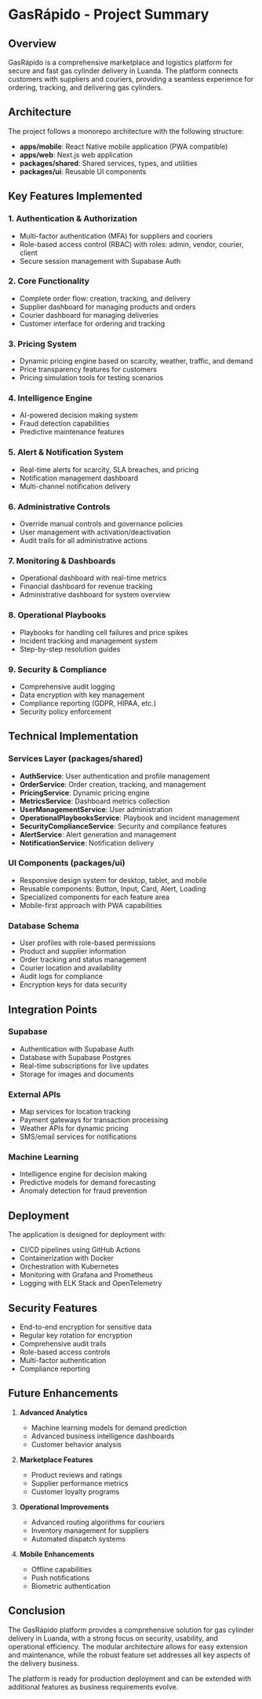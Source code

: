 # GasRápido - Project Summary

## Overview

GasRápido is a comprehensive marketplace and logistics platform for secure and fast gas cylinder delivery in Luanda. The platform connects customers with suppliers and couriers, providing a seamless experience for ordering, tracking, and delivering gas cylinders.

## Architecture

The project follows a monorepo architecture with the following structure:

- **apps/mobile**: React Native mobile application (PWA compatible)
- **apps/web**: Next.js web application
- **packages/shared**: Shared services, types, and utilities
- **packages/ui**: Reusable UI components

## Key Features Implemented

### 1. Authentication & Authorization
- Multi-factor authentication (MFA) for suppliers and couriers
- Role-based access control (RBAC) with roles: admin, vendor, courier, client
- Secure session management with Supabase Auth

### 2. Core Functionality
- Complete order flow: creation, tracking, and delivery
- Supplier dashboard for managing products and orders
- Courier dashboard for managing deliveries
- Customer interface for ordering and tracking

### 3. Pricing System
- Dynamic pricing engine based on scarcity, weather, traffic, and demand
- Price transparency features for customers
- Pricing simulation tools for testing scenarios

### 4. Intelligence Engine
- AI-powered decision making system
- Fraud detection capabilities
- Predictive maintenance features

### 5. Alert & Notification System
- Real-time alerts for scarcity, SLA breaches, and pricing
- Notification management dashboard
- Multi-channel notification delivery

### 6. Administrative Controls
- Override manual controls and governance policies
- User management with activation/deactivation
- Audit trails for all administrative actions

### 7. Monitoring & Dashboards
- Operational dashboard with real-time metrics
- Financial dashboard for revenue tracking
- Administrative dashboard for system overview

### 8. Operational Playbooks
- Playbooks for handling cell failures and price spikes
- Incident tracking and management system
- Step-by-step resolution guides

### 9. Security & Compliance
- Comprehensive audit logging
- Data encryption with key management
- Compliance reporting (GDPR, HIPAA, etc.)
- Security policy enforcement

## Technical Implementation

### Services Layer (packages/shared)
- **AuthService**: User authentication and profile management
- **OrderService**: Order creation, tracking, and management
- **PricingService**: Dynamic pricing engine
- **MetricsService**: Dashboard metrics collection
- **UserManagementService**: User administration
- **OperationalPlaybooksService**: Playbook and incident management
- **SecurityComplianceService**: Security and compliance features
- **AlertService**: Alert generation and management
- **NotificationService**: Notification delivery

### UI Components (packages/ui)
- Responsive design system for desktop, tablet, and mobile
- Reusable components: Button, Input, Card, Alert, Loading
- Specialized components for each feature area
- Mobile-first approach with PWA capabilities

### Database Schema
- User profiles with role-based permissions
- Product and supplier information
- Order tracking and status management
- Courier location and availability
- Audit logs for compliance
- Encryption keys for data security

## Integration Points

### Supabase
- Authentication with Supabase Auth
- Database with Supabase Postgres
- Real-time subscriptions for live updates
- Storage for images and documents

### External APIs
- Map services for location tracking
- Payment gateways for transaction processing
- Weather APIs for dynamic pricing
- SMS/email services for notifications

### Machine Learning
- Intelligence engine for decision making
- Predictive models for demand forecasting
- Anomaly detection for fraud prevention

## Deployment

The application is designed for deployment with:
- CI/CD pipelines using GitHub Actions
- Containerization with Docker
- Orchestration with Kubernetes
- Monitoring with Grafana and Prometheus
- Logging with ELK Stack and OpenTelemetry

## Security Features

- End-to-end encryption for sensitive data
- Regular key rotation for encryption
- Comprehensive audit trails
- Role-based access controls
- Multi-factor authentication
- Compliance reporting

## Future Enhancements

1. **Advanced Analytics**
   - Machine learning models for demand prediction
   - Advanced business intelligence dashboards
   - Customer behavior analysis

2. **Marketplace Features**
   - Product reviews and ratings
   - Supplier performance metrics
   - Customer loyalty programs

3. **Operational Improvements**
   - Advanced routing algorithms for couriers
   - Inventory management for suppliers
   - Automated dispatch systems

4. **Mobile Enhancements**
   - Offline capabilities
   - Push notifications
   - Biometric authentication

## Conclusion

The GasRápido platform provides a comprehensive solution for gas cylinder delivery in Luanda, with a strong focus on security, usability, and operational efficiency. The modular architecture allows for easy extension and maintenance, while the robust feature set addresses all key aspects of the delivery business.

The platform is ready for production deployment and can be extended with additional features as business requirements evolve.